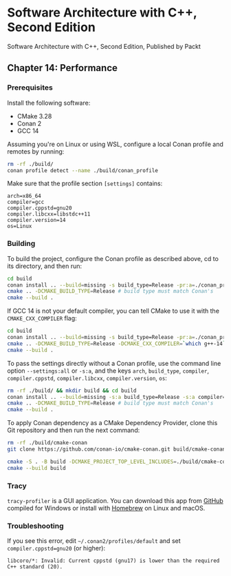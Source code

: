 # Software Architecture with C++, Second Edition

Software Architecture with C++, Second Edition, Published by Packt

## Chapter 14: Performance

### Prerequisites

Install the following software:

- CMake 3.28
- Conan 2
- GCC 14

Assuming you're on Linux or using WSL, configure a local Conan profile and remotes by running:

```bash
rm -rf ./build/
conan profile detect --name ./build/conan_profile
```

Make sure that the profile section `[settings]` contains:

```text
arch=x86_64
compiler=gcc
compiler.cppstd=gnu20
compiler.libcxx=libstdc++11
compiler.version=14
os=Linux
```

### Building

To build the project, configure the Conan profile as described above, cd to its directory, and then run:

```bash
cd build
conan install .. --build=missing -s build_type=Release -pr:a=./conan_profile -of .
cmake .. -DCMAKE_BUILD_TYPE=Release # build type must match Conan's
cmake --build .
```

If GCC 14 is not your default compiler, you can tell CMake to use it with the `CMAKE_CXX_COMPILER` flag:

```bash
cd build
conan install .. --build=missing -s build_type=Release -pr:a=./conan_profile -of .
cmake .. -DCMAKE_BUILD_TYPE=Release -DCMAKE_CXX_COMPILER=`which g++-14` # build type must match Conan's
cmake --build .
```

To pass the settings directly without a Conan profile, use the command line option `--settings:all` or `-s:a`, and the keys `arch`, `build_type`, `compiler`, `compiler.cppstd`, `compiler.libcxx`, `compiler.version`, `os`:

```bash
rm -rf ./build/ && mkdir build && cd build
conan install .. --build=missing -s:a build_type=Release -s:a compiler=gcc -of .
cmake .. -DCMAKE_BUILD_TYPE=Release # build type must match Conan's
cmake --build .
```

To apply Conan dependency as a CMake Dependency Provider, clone this Git repository and then run the next command:

```bash
rm -rf ./build/cmake-conan
git clone https://github.com/conan-io/cmake-conan.git build/cmake-conan
```

```bash
cmake -S . -B build -DCMAKE_PROJECT_TOP_LEVEL_INCLUDES=./build/cmake-conan/conan_provider.cmake -DCMAKE_BUILD_TYPE=Release
cmake --build build
```

### Tracy

`tracy-profiler` is a GUI application. You can download this app from [GitHub](https://github.com/wolfpld/tracy/releases) compiled for Windows
or install with [Homebrew](https://formulae.brew.sh/formula/tracy) on Linux and macOS.

### Troubleshooting

If you see this error, edit `~/.conan2/profiles/default` and set `compiler.cppstd=gnu20` (or higher):

```
libcoro/*: Invalid: Current cppstd (gnu17) is lower than the required C++ standard (20).
```
